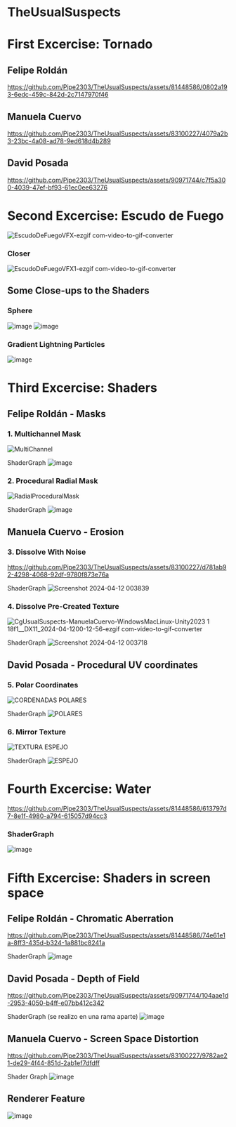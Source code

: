 # TheUsualSuspects

# First Excercise: Tornado

## Felipe Roldán

https://github.com/Pipe2303/TheUsualSuspects/assets/81448586/0802a193-6edc-459c-842d-2c7147970f46


## Manuela Cuervo

https://github.com/Pipe2303/TheUsualSuspects/assets/83100227/4079a2b3-23bc-4a08-ad78-9ed618d4b289


## David Posada

https://github.com/Pipe2303/TheUsualSuspects/assets/90971744/c7f5a300-4039-47ef-bf93-61ec0ee63276


#      
# Second Excercise: Escudo de Fuego

![EscudoDeFuegoVFX-ezgif com-video-to-gif-converter](https://github.com/Pipe2303/TheUsualSuspects/assets/81448586/a833642b-b080-4eda-a164-b5459000b309)

### Closer
![EscudoDeFuegoVFX1-ezgif com-video-to-gif-converter](https://github.com/Pipe2303/TheUsualSuspects/assets/81448586/f206c10d-b0ff-4c19-b656-3c0a4724a504)

## Some Close-ups to the Shaders
### Sphere
![image](https://github.com/Pipe2303/TheUsualSuspects/assets/81448586/780c3287-8242-4a08-853d-11724507ddee)
![image](https://github.com/Pipe2303/TheUsualSuspects/assets/81448586/f40fde31-169e-470e-bcbe-30bb1fd293c2)

### Gradient Lightning Particles
![image](https://github.com/Pipe2303/TheUsualSuspects/assets/81448586/95549675-ba4e-4aa4-b67b-5a27769b6f4b)


#
# Third Excercise: Shaders

## Felipe Roldán - Masks
### 1. Multichannel Mask
![MultiChannel](https://github.com/Pipe2303/TheUsualSuspects/assets/81448586/77ae9a19-4153-4a15-9c8a-ebb6f80574a8)

ShaderGraph
![image](https://github.com/Pipe2303/TheUsualSuspects/assets/81448586/92149d9a-41f4-4c6c-b454-30cf1cf45b03)

### 2. Procedural Radial Mask
![RadialProceduralMask](https://github.com/Pipe2303/TheUsualSuspects/assets/81448586/dca5a359-4233-4b74-9940-e957213849c2)

ShaderGraph
![image](https://github.com/Pipe2303/TheUsualSuspects/assets/81448586/2bc9589e-f70b-4697-a4f7-812de947b138)

## Manuela Cuervo - Erosion
### 3. Dissolve With Noise

https://github.com/Pipe2303/TheUsualSuspects/assets/83100227/d781ab92-4298-4068-92df-9780f873e76a


ShaderGraph
![Screenshot 2024-04-12 003839](https://github.com/Pipe2303/TheUsualSuspects/assets/83100227/6421cb10-b6cf-4238-8f76-26819eaa8baf)

### 4. Dissolve Pre-Created Texture
![CgUsualSuspects-ManuelaCuervo-WindowsMacLinux-Unity2023 1 18f1__DX11_2024-04-1200-12-56-ezgif com-video-to-gif-converter](https://github.com/Pipe2303/TheUsualSuspects/assets/83100227/0f8e0655-a9a7-4fb7-aacd-ed5fc8440672)

ShaderGraph
![Screenshot 2024-04-12 003718](https://github.com/Pipe2303/TheUsualSuspects/assets/83100227/67158d65-805d-4650-859c-0c6c5316e48f)

## David Posada - Procedural UV coordinates
### 5. Polar Coordinates
![CORDENADAS POLARES](https://github.com/Pipe2303/TheUsualSuspects/assets/90971744/ec0acd54-7f4b-40f2-998a-7c89da3d1e5d)

ShaderGraph
![POLARES](https://github.com/Pipe2303/TheUsualSuspects/assets/90971744/5e605309-dc3f-4ba2-b63d-96793e70ee17)


### 6. Mirror Texture
![TEXTURA ESPEJO](https://github.com/Pipe2303/TheUsualSuspects/assets/90971744/99b0f50b-1e4b-4f25-83c9-14222947d6db)

ShaderGraph
![ESPEJO](https://github.com/Pipe2303/TheUsualSuspects/assets/90971744/6453a283-dd90-4021-aad7-9cf876a7da30)

#
# Fourth Excercise: Water
https://github.com/Pipe2303/TheUsualSuspects/assets/81448586/613797d7-8e1f-4980-a794-615057d94cc3

### ShaderGraph
![image](https://github.com/Pipe2303/TheUsualSuspects/assets/81448586/8b88484f-6c61-464e-a061-25b40a830ccf)

#
# Fifth Excercise: Shaders in screen space

## Felipe Roldán - Chromatic Aberration
https://github.com/Pipe2303/TheUsualSuspects/assets/81448586/74e61e1a-8ff3-435d-b324-1a881bc8241a


ShaderGraph
![image](https://github.com/Pipe2303/TheUsualSuspects/assets/81448586/b9b15e1e-b280-4332-ae49-88fde5b503b6)

## David Posada - Depth of Field

https://github.com/Pipe2303/TheUsualSuspects/assets/90971744/104aae1d-2953-4050-b4ff-e07bb412c342


ShaderGraph (se realizo en una rama aparte)
![image](https://github.com/Pipe2303/TheUsualSuspects/assets/90971744/fa4cb804-23a1-4eac-8d2a-8d3b9f692da3)

## Manuela Cuervo - Screen Space Distortion

https://github.com/Pipe2303/TheUsualSuspects/assets/83100227/9782ae21-de29-4f44-851d-2ab1ef7dfdff


Shader Graph
![image](https://github.com/Pipe2303/TheUsualSuspects/assets/83100227/ed30b6d8-59bd-4a79-92a6-2c1635d8888d)

## Renderer Feature

![image](https://github.com/Pipe2303/TheUsualSuspects/assets/81448586/4cf994d5-ecf4-430f-8753-7be2c9aabf06)


